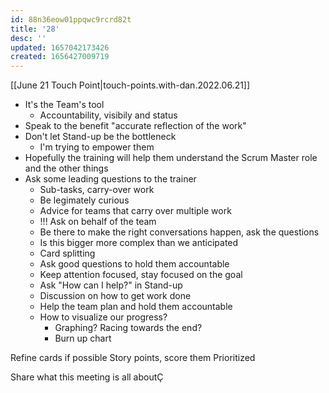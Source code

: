 ```yaml
---
id: 88n36eow01ppqwc9rcrd82t
title: '28'
desc: ''
updated: 1657042173426
created: 1656427009719
---
```


[[June 21 Touch Point|touch-points.with-dan.2022.06.21]]

- It's the Team's tool
  - Accountability, visibily and status
- Speak to the benefit "accurate reflection of the work"
- Don't let Stand-up be the bottleneck 
  - I'm trying to empower them 
- Hopefully the training will help them understand the Scrum Master role and the other things
- Ask some leading questions to the trainer
  - Sub-tasks, carry-over work 
  - Be legimately curious 
  - Advice for teams that carry over multiple work
  - !!! Ask on behalf of the team
  - Be there to make the right conversations happen, ask the questions
  - Is this bigger more complex than we anticipated
  - Card splitting  
  - Ask good questions to hold them accountable
  - Keep attention focused, stay focused on the goal
  - Ask "How can I help?" in Stand-up
  - Discussion on how to get work done
  - Help the team plan and hold them accountable
  - How to visualize our progress?
    - Graphing? Racing towards the end?
    - Burn up chart 

Refine cards if possible
Story points, score them
Prioritized

Share what this meeting is all aboutÇ